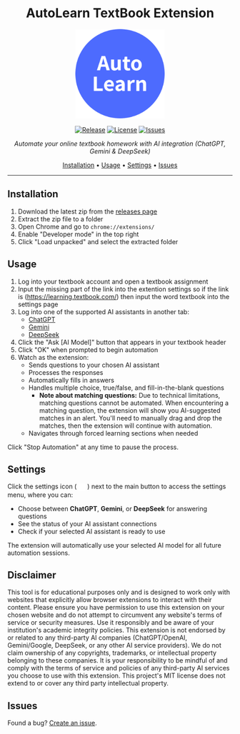 <div align="center">

# AutoLearn TextBook Extension

<img src="assets/icon.png" alt="AutoLearn Logo" width="200">

[![Release](https://img.shields.io/github/v/release/GooglyBlox/autolearn?include_prereleases&style=flat-square&cache=1)](https://github.com/GooglyBlox/autolearn/releases)
[![License](https://img.shields.io/github/license/GooglyBlox/autolearn?style=flat-square&cache=1)](LICENSE)
[![Issues](https://img.shields.io/github/issues/GooglyBlox/autolearn?style=flat-square&cache=1)](https://github.com/GooglyBlox/autolearn/issues)

_Automate your online textbook homework with AI integration (ChatGPT, Gemini & DeepSeek)_

[Installation](#installation) • [Usage](#usage) • [Settings](#settings) • [Issues](#issues)

</div>

---

## Installation

1. Download the latest zip from the [releases page](https://github.com/GooglyBlox/autolearn/releases)
2. Extract the zip file to a folder
3. Open Chrome and go to `chrome://extensions/`
4. Enable "Developer mode" in the top right
5. Click "Load unpacked" and select the extracted folder

## Usage

1. Log into your textbook account and open a textbook assignment
2. Input the missing part of the link into the extention settings so if the link is (https://learning.textbook.com/) then input the word textbook into the settings page
3. Log into one of the supported AI assistants in another tab:
   - [ChatGPT](https://chatgpt.com)
   - [Gemini](https://gemini.google.com)
   - [DeepSeek](https://chat.deepseek.com)
4. Click the "Ask [AI Model]" button that appears in your textbook header
5. Click "OK" when prompted to begin automation
6. Watch as the extension:
   - Sends questions to your chosen AI assistant
   - Processes the responses
   - Automatically fills in answers
   - Handles multiple choice, true/false, and fill-in-the-blank questions
     - **Note about matching questions:** Due to technical limitations, matching questions cannot be automated. When encountering a matching question, the extension will show you AI-suggested matches in an alert. You'll need to manually drag and drop the matches, then the extension will continue with automation.
   - Navigates through forced learning sections when needed

Click "Stop Automation" at any time to pause the process.

## Settings

Click the settings icon ( <img src="assets/settings-icon.svg" alt="Settings Icon" style="vertical-align: middle; width: 16px; height: 16px;"> ) next to the main button to access the settings menu, where you can:

- Choose between **ChatGPT**, **Gemini**, or **DeepSeek** for answering questions
- See the status of your AI assistant connections
- Check if your selected AI assistant is ready to use

The extension will automatically use your selected AI model for all future automation sessions.

## Disclaimer

This tool is for educational purposes only and is designed to work only with websites that explicitly allow browser extensions to interact with their content. Please ensure you have permission to use this extension on your chosen website and do not attempt to circumvent any website's terms of service or security measures. Use it responsibly and be aware of your institution's academic integrity policies. This extension is not endorsed by or related to any third-party AI companies (ChatGPT/OpenAI, Gemini/Google, DeepSeek, or any other AI service providers). We do not claim ownership of any copyrights, trademarks, or intellectual property belonging to these companies. It is your responsibility to be mindful of and comply with the terms of service and policies of any third-party AI services you choose to use with this extension. This project's MIT license does not extend to or cover any third party intellectual property.

## Issues

Found a bug? [Create an issue](https://github.com/GooglyBlox/autolearn/issues).
